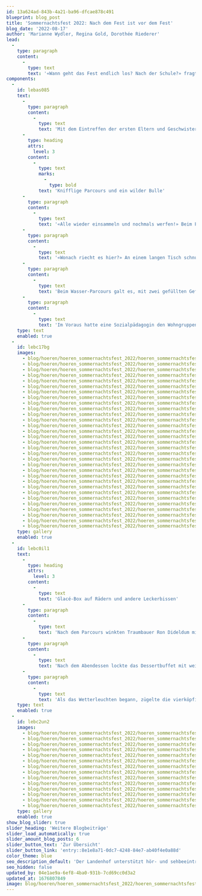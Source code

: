 ```yaml
---
id: 13a624ad-843b-4a21-ba96-dfcae878c491
blueprint: blog_post
title: 'Sommernachtsfest 2022: Nach dem Fest ist vor dem Fest'
blog_date: '2022-08-17'
author: 'Marianne Wydler, Regina Gold, Dorothée Riederer'
lead:
  -
    type: paragraph
    content:
      -
        type: text
        text: '«Wann geht das Fest endlich los? Nach der Schule?» fragten die Kinder am 17. August, als sie am Morgen vor dem Tageshort das Zelt des Bullridings sahen. «Nach dem Mittagessen?» «Nein, wir müssen warten, bis auch die Oberstufe keine Schule mehr hat.» Trotz Spielen und Basteln ging die Zeit jedoch kaum vorbei.'
components:
  -
    id: lebas085
    text:
      -
        type: paragraph
        content:
          -
            type: text
            text: 'Mit dem Eintreffen der ersten Eltern und Geschwister war dann für die Kinder klar, endlich mit dem Parcours loslegen zu können. Auch als Gäste eingeladen waren die Schutzsuchenden aus der Ukraine, welche zurzeit im Internatsgebäude Haus Blau leben.'
      -
        type: heading
        attrs:
          level: 3
        content:
          -
            type: text
            marks:
              -
                type: bold
            text: 'Knifflige Parcours und ein wilder Bulle'
      -
        type: paragraph
        content:
          -
            type: text
            text: '«Alle wieder einsammeln und nochmals werfen!» Beim Frisbee-Posten wurden die erzielten Punkte laufend addiert. Bereits die Kleinen warfen sehr geschickt. Wer traut sich am nächsten Posten auf den Bullen? Nur schon das Hinaufklettern erforderte Kraft. Doch der Stier bewegte sich erst, nachdem man sich am Widerrist an einem zuvor herausgezogenen Knauf festhielt. Schwierig! Umso mehr strahlten dann die reitenden Cowboys und -girls, welche früher oder später auf der weichen Matte landeten.'
      -
        type: paragraph
        content:
          -
            type: text
            text: '«Wonach riecht es hier?» An einem langen Tisch schnupperten alle konzentriert an Döschen. «Logisch, nach Vanille!» Schwierig herauszufinden war die Rose und bei der Zwiebel entwich manchen ein «bäääh». «Was sieht man auf diesen Bildausschnitten?» Während die Erwachsenen noch mit zusammengekniffenen Augen überlegen mussten, erkannten die Kinder bereits die Lösung und alle wollten sie zuerst nennen.'
      -
        type: paragraph
        content:
          -
            type: text
            text: 'Beim Wasser-Parcours galt es, mit zwei gefüllten Gefässen erst über eine Rampe und dann einen Slalom zu laufen, das Wasser in einen Eimer zu leeren, zurückzukehren und die Gefässe zu übergeben. Aus lauter Eifer verschütteten manche Kinder Wasser, andere gingen es ruhig an und konnten umso mehr transportieren. Je höher der Wasserpegel, desto mehr Punkte erzielte ein Team.'
      -
        type: paragraph
        content:
          -
            type: text
            text: 'Im Voraus hatte eine Sozialpädagogin den Wohngruppen die Spielregeln und Fotos zu den Spielposten verteilt. Damit konnten Kinder, welche Mühe damit bekunden, neue Eindrücke zu filtern, aufs Fest vorbereitet werden. Was diesen Kindern half, sich bei den Posten zurechtzufinden, löste allgemein Freude aufs Fest aus.'
    type: text
    enabled: true
  -
    id: lebc17bg
    images:
      - blog/hoeren/hoeren_sommernachtsfest_2022/hoeren_sommernachtsfest_2022-01.jpg
      - blog/hoeren/hoeren_sommernachtsfest_2022/hoeren_sommernachtsfest_2022-12.jpg
      - blog/hoeren/hoeren_sommernachtsfest_2022/hoeren_sommernachtsfest_2022-11.jpg
      - blog/hoeren/hoeren_sommernachtsfest_2022/hoeren_sommernachtsfest_2022-10.jpg
      - blog/hoeren/hoeren_sommernachtsfest_2022/hoeren_sommernachtsfest_2022-09.jpg
      - blog/hoeren/hoeren_sommernachtsfest_2022/hoeren_sommernachtsfest_2022-08.jpg
      - blog/hoeren/hoeren_sommernachtsfest_2022/hoeren_sommernachtsfest_2022-07.jpg
      - blog/hoeren/hoeren_sommernachtsfest_2022/hoeren_sommernachtsfest_2022-05.jpg
      - blog/hoeren/hoeren_sommernachtsfest_2022/hoeren_sommernachtsfest_2022-04.jpg
      - blog/hoeren/hoeren_sommernachtsfest_2022/hoeren_sommernachtsfest_2022-03.jpg
      - blog/hoeren/hoeren_sommernachtsfest_2022/hoeren_sommernachtsfest_2022-02.jpg
      - blog/hoeren/hoeren_sommernachtsfest_2022/hoeren_sommernachtsfest_2022-13.jpg
      - blog/hoeren/hoeren_sommernachtsfest_2022/hoeren_sommernachtsfest_2022-14.jpg
      - blog/hoeren/hoeren_sommernachtsfest_2022/hoeren_sommernachtsfest_2022-15.jpg
      - blog/hoeren/hoeren_sommernachtsfest_2022/hoeren_sommernachtsfest_2022-17.jpg
      - blog/hoeren/hoeren_sommernachtsfest_2022/hoeren_sommernachtsfest_2022-18.jpg
      - blog/hoeren/hoeren_sommernachtsfest_2022/hoeren_sommernachtsfest_2022-19.jpg
      - blog/hoeren/hoeren_sommernachtsfest_2022/hoeren_sommernachtsfest_2022-20.jpg
      - blog/hoeren/hoeren_sommernachtsfest_2022/hoeren_sommernachtsfest_2022-21.jpg
      - blog/hoeren/hoeren_sommernachtsfest_2022/hoeren_sommernachtsfest_2022-22.jpg
      - blog/hoeren/hoeren_sommernachtsfest_2022/hoeren_sommernachtsfest_2022-23.jpg
      - blog/hoeren/hoeren_sommernachtsfest_2022/hoeren_sommernachtsfest_2022-24.jpg
      - blog/hoeren/hoeren_sommernachtsfest_2022/hoeren_sommernachtsfest_2022-26.jpg
      - blog/hoeren/hoeren_sommernachtsfest_2022/hoeren_sommernachtsfest_2022-27.jpg
      - blog/hoeren/hoeren_sommernachtsfest_2022/hoeren_sommernachtsfest_2022-28.jpg
      - blog/hoeren/hoeren_sommernachtsfest_2022/hoeren_sommernachtsfest_2022-29.jpg
      - blog/hoeren/hoeren_sommernachtsfest_2022/hoeren_sommernachtsfest_2022-30.jpg
      - blog/hoeren/hoeren_sommernachtsfest_2022/hoeren_sommernachtsfest_2022-31.jpg
      - blog/hoeren/hoeren_sommernachtsfest_2022/hoeren_sommernachtsfest_2022-32.jpg
      - blog/hoeren/hoeren_sommernachtsfest_2022/hoeren_sommernachtsfest_2022-33.jpg
      - blog/hoeren/hoeren_sommernachtsfest_2022/hoeren_sommernachtsfest_2022-34.jpg
    type: gallery
    enabled: true
  -
    id: lebc0il1
    text:
      -
        type: heading
        attrs:
          level: 3
        content:
          -
            type: text
            text: 'Glacé-Box auf Rädern und andere Leckerbissen'
      -
        type: paragraph
        content:
          -
            type: text
            text: 'Nach dem Parcours winkten Traumbauer Ron Dideldum mit seinen Zauberkünsten und seine Assistentin, welche die Kinder originell schminkte. Am Glacé-Wagen konnten die Kinder nun ihren Bon einlösen. Den Anhänger mit Kühlbox hatten Oberstufenschüler im Werken und in der Freizeit restauriert. Die Schweizerische Vereinigung der Eltern hörgeschädigter Kinder SVEHK stellte den Eltern an ihrem Stand die Angebote der Selbsthilfegruppe vor, und die Kinder freuten sich über einen Ballon mit einem fröhlichen Gesicht.'
      -
        type: paragraph
        content:
          -
            type: text
            text: 'Nach dem Abendessen lockte das Dessertbuffet mit weiteren Leckerbissen. Ein Junge, der sich neben einem gehörlosen Kind etwas Süsses auswählte, bemerkte: «Ich glaube, es gefällt ihm, seine Augen strahlen so stark!». Vielleicht fragten sich manche Gäste, wie es er Küche und der Ökonomie stets gelinge, die über 400 Personen ohne langes Anstehen an den Essensstationen zu bedienen. Gemäss Küchenchef Heinz Rub beherzigten beide Bereiche das Motto «nach dem Fest ist vor dem Fest» und hielten die Erfahrungen im Hinblick aufs nächste Mal jeweils zeitnah fest.'
      -
        type: paragraph
        content:
          -
            type: text
            text: 'Als das Wetterleuchten begann, zügelte die vierköpfige Band Happy Castle Express unter ein schützendes Dach, wo ihre Bluegrass-Songs - traditionelle Musik aus den Staaten - weiter erklangen. Der Regen setzte dann einige Minuten zu früh ein. Denjenigen, die bei den Aufräumarbeiten nass wurden, sei besonders gedankt!'
    type: text
    enabled: true
  -
    id: lebc2un2
    images:
      - blog/hoeren/hoeren_sommernachtsfest_2022/hoeren_sommernachtsfest_2022-36.jpg
      - blog/hoeren/hoeren_sommernachtsfest_2022/hoeren_sommernachtsfest_2022-37.jpg
      - blog/hoeren/hoeren_sommernachtsfest_2022/hoeren_sommernachtsfest_2022-38.jpg
      - blog/hoeren/hoeren_sommernachtsfest_2022/hoeren_sommernachtsfest_2022-40.jpg
      - blog/hoeren/hoeren_sommernachtsfest_2022/hoeren_sommernachtsfest_2022-41.jpg
      - blog/hoeren/hoeren_sommernachtsfest_2022/hoeren_sommernachtsfest_2022-42.jpg
      - blog/hoeren/hoeren_sommernachtsfest_2022/hoeren_sommernachtsfest_2022-44.jpg
      - blog/hoeren/hoeren_sommernachtsfest_2022/hoeren_sommernachtsfest_2022-45.jpg
      - blog/hoeren/hoeren_sommernachtsfest_2022/hoeren_sommernachtsfest_2022-46.jpg
      - blog/hoeren/hoeren_sommernachtsfest_2022/hoeren_sommernachtsfest_2022-51.jpg
      - blog/hoeren/hoeren_sommernachtsfest_2022/hoeren_sommernachtsfest_2022-52.jpg
      - blog/hoeren/hoeren_sommernachtsfest_2022/hoeren_sommernachtsfest_2022-53.jpg
      - blog/hoeren/hoeren_sommernachtsfest_2022/hoeren_sommernachtsfest_2022-54.jpg
      - blog/hoeren/hoeren_sommernachtsfest_2022/hoeren_sommernachtsfest_2022-55.jpg
    type: gallery
    enabled: true
show_blog_slider: true
slider_heading: 'Weitere Blogbeiträge'
slider_load_automatically: true
slider_amount_blog_posts: 6
slider_button_text: 'Zur Übersicht'
slider_button_link: 'entry::8e1e8a71-0dc7-4248-84e7-ab40f4e0a88d'
color_theme: blue
seo_description_default: 'Der Landenhof unterstützt hör- und sehbeeinträchtigte Kinder & Jugendliche in ihrem selbstbestimmten Leben durch Förderung ihrer Fähigkeiten & Entwicklung'
seo_hidden: false
updated_by: 04e1ae9a-6ef8-4ba0-931b-7cd69cc0d3a2
updated_at: 1676807849
image: blog/hoeren/hoeren_sommernachtsfest_2022/hoeren_sommernachtsfest_2022-45.jpg
---
```

